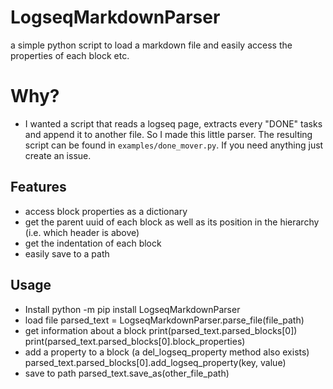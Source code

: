 # LogseqMarkdownParser
a simple python script to load a markdown file and easily access the properties of each block etc.

# Why?
* I wanted a script that reads a logseq page, extracts every "DONE" tasks and append it to another file. So I made this little parser. The resulting script can be found in `examples/done_mover.py`. If you need anything just create an issue.

## Features
* access block properties as a dictionary
* get the parent uuid of each block as well as its position in the hierarchy (i.e. which header is above)
* get the indentation of each block
* easily save to a path

## Usage
* Install
    python -m pip install LogseqMarkdownParser
* load file
    parsed_text = LogseqMarkdownParser.parse_file(file_path)
* get information about a block
    print(parsed_text.parsed_blocks[0])
    print(parsed_text.parsed_blocks[0].block_properties)
* add a property to a block (a del_logseq_property method also exists)
    parsed_text.parsed_blocks[0].add_logseq_property(key, value)
* save to path
    parsed_text.save_as(other_file_path)

